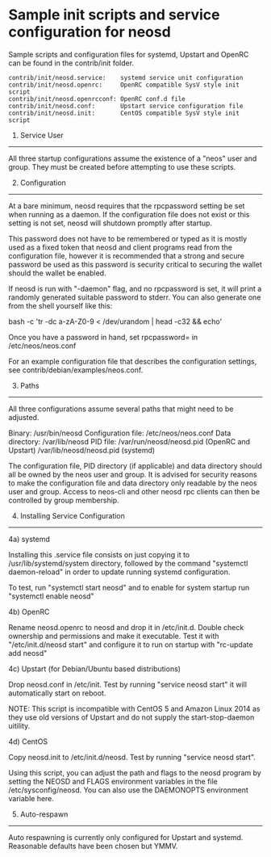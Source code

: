 Sample init scripts and service configuration for neosd
==========================================================

Sample scripts and configuration files for systemd, Upstart and OpenRC
can be found in the contrib/init folder.

    contrib/init/neosd.service:    systemd service unit configuration
    contrib/init/neosd.openrc:     OpenRC compatible SysV style init script
    contrib/init/neosd.openrcconf: OpenRC conf.d file
    contrib/init/neosd.conf:       Upstart service configuration file
    contrib/init/neosd.init:       CentOS compatible SysV style init script

1. Service User
---------------------------------

All three startup configurations assume the existence of a "neos" user
and group.  They must be created before attempting to use these scripts.

2. Configuration
---------------------------------

At a bare minimum, neosd requires that the rpcpassword setting be set
when running as a daemon.  If the configuration file does not exist or this
setting is not set, neosd will shutdown promptly after startup.

This password does not have to be remembered or typed as it is mostly used
as a fixed token that neosd and client programs read from the configuration
file, however it is recommended that a strong and secure password be used
as this password is security critical to securing the wallet should the
wallet be enabled.

If neosd is run with "-daemon" flag, and no rpcpassword is set, it will
print a randomly generated suitable password to stderr.  You can also
generate one from the shell yourself like this:

bash -c 'tr -dc a-zA-Z0-9 < /dev/urandom | head -c32 && echo'

Once you have a password in hand, set rpcpassword= in /etc/neos/neos.conf

For an example configuration file that describes the configuration settings,
see contrib/debian/examples/neos.conf.

3. Paths
---------------------------------

All three configurations assume several paths that might need to be adjusted.

Binary:              /usr/bin/neosd
Configuration file:  /etc/neos/neos.conf
Data directory:      /var/lib/neosd
PID file:            /var/run/neosd/neosd.pid (OpenRC and Upstart)
                     /var/lib/neosd/neosd.pid (systemd)

The configuration file, PID directory (if applicable) and data directory
should all be owned by the neos user and group.  It is advised for security
reasons to make the configuration file and data directory only readable by the
neos user and group.  Access to neos-cli and other neosd rpc clients
can then be controlled by group membership.

4. Installing Service Configuration
-----------------------------------

4a) systemd

Installing this .service file consists on just copying it to
/usr/lib/systemd/system directory, followed by the command
"systemctl daemon-reload" in order to update running systemd configuration.

To test, run "systemctl start neosd" and to enable for system startup run
"systemctl enable neosd"

4b) OpenRC

Rename neosd.openrc to neosd and drop it in /etc/init.d.  Double
check ownership and permissions and make it executable.  Test it with
"/etc/init.d/neosd start" and configure it to run on startup with
"rc-update add neosd"

4c) Upstart (for Debian/Ubuntu based distributions)

Drop neosd.conf in /etc/init.  Test by running "service neosd start"
it will automatically start on reboot.

NOTE: This script is incompatible with CentOS 5 and Amazon Linux 2014 as they
use old versions of Upstart and do not supply the start-stop-daemon uitility.

4d) CentOS

Copy neosd.init to /etc/init.d/neosd. Test by running "service neosd start".

Using this script, you can adjust the path and flags to the neosd program by
setting the NEOSD and FLAGS environment variables in the file
/etc/sysconfig/neosd. You can also use the DAEMONOPTS environment variable here.

5. Auto-respawn
-----------------------------------

Auto respawning is currently only configured for Upstart and systemd.
Reasonable defaults have been chosen but YMMV.
